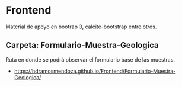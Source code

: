 # Frontend
Material de apoyo en bootrap 3, calcite-bootstrap entre otros.

## Carpeta: Formulario-Muestra-Geologíca
Ruta en donde se podrá observar el formulario base de las muestras.

* https://hdramosmendoza.github.io/Frontend/Formulario-Muestra-Geologica/
